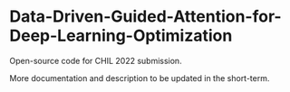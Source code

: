 # Data-Driven-Guided-Attention-for-Deep-Learning-Optimization
Open-source code for CHIL 2022 submission.

More documentation and description to be updated in the short-term.

